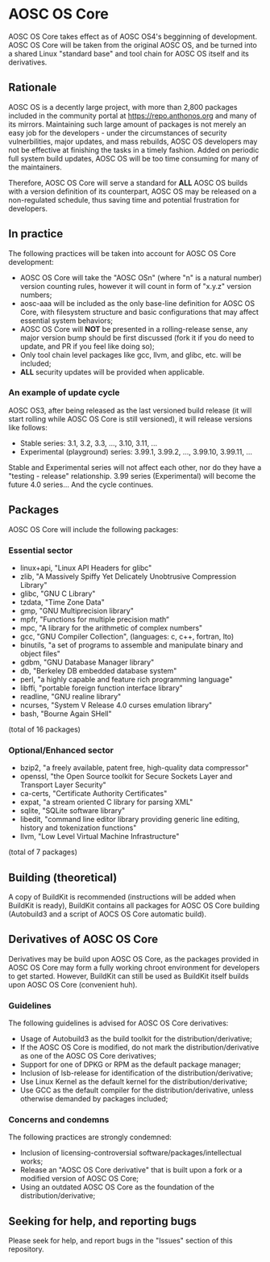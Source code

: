# AOSC OS Core
AOSC OS Core takes effect as of AOSC OS4's begginning of development. AOSC OS Core will be taken from the original AOSC OS, and be turned into a shared Linux "standard base" and tool chain for AOSC OS itself and its derivatives.

## Rationale
AOSC OS is a decently large project, with more than 2,800 packages included in the community portal at https://repo.anthonos.org and many of its mirrors. Maintaining such large amount of packages is not merely an easy job for the developers - under the circumstances of security vulnerbilities, major updates, and mass rebuilds, AOSC OS developers may not be effective at finishing the tasks in a timely fashion. Added on periodic full system build updates, AOSC OS will be too time consuming for many of the maintainers.

Therefore, AOSC OS Core will serve a standard for **ALL** AOSC OS builds with a version definition of its counterpart, AOSC OS may be released on a non-regulated schedule, thus saving time and potential frustration for developers.

## In practice
The following practices will be taken into account for AOSC OS Core development:

* AOSC OS Core will take the "AOSC OSn" (where "n" is a natural number) version counting rules, however it will count in form of "x.y.z" version numbers;
* aosc-aaa will be included as the only base-line definition for AOSC OS Core, with filesystem structure and basic configurations that may affect essential system behaviors;
* AOSC OS Core will **NOT** be presented in a rolling-release sense, any major version bump should be first discussed (fork it if you do need to update, and PR if you feel like doing so);
* Only tool chain level packages like gcc, llvm, and glibc, etc. will be included;
* **ALL** security updates will be provided when applicable.

### An example of update cycle
AOSC OS3, after being released as the last versioned build release (it will start rolling while AOSC OS Core is still versioned), it will release versions like follows:

* Stable series: 3.1, 3.2, 3.3, ..., 3.10, 3.11, ...
* Experimental (playground) series: 3.99.1, 3.99.2, ..., 3.99.10, 3.99.11, ...

Stable and Experimental series will not affect each other, nor do they have a "testing - release" relationship. 3.99 series (Experimental) will become the future 4.0 series... And the cycle continues.

## Packages
AOSC OS Core will include the following packages:

### Essential sector

* linux+api, "Linux API Headers for glibc"
* zlib, "A Massively Spiffy Yet Delicately Unobtrusive Compression Library"
* glibc, "GNU C Library"
* tzdata, "Time Zone Data"
* gmp, "GNU Multiprecision library"
* mpfr, "Functions for multiple precision math“
* mpc, "A library for the arithmetic of complex numbers"
* gcc, "GNU Compiler Collection", (languages: c, c++, fortran, lto)
* binutils, "a set of programs to assemble and manipulate binary and object files"
* gdbm, "GNU Database Manager library"
* db, "Berkeley DB embedded database system"
* perl, "a highly capable and feature rich programming language"
* libffi, "portable foreign function interface library"
* readline, "GNU realine library"
* ncurses, "System V Release 4.0 curses emulation library"
* bash, "Bourne Again SHell"

(total of 16 packages)

### Optional/Enhanced sector

* bzip2, "a freely available, patent free, high-quality data compressor"
* openssl, "the Open Source toolkit for Secure Sockets Layer and Transport Layer Security"
* ca-certs, "Certificate Authority Certificates"
* expat, "a stream oriented C library for parsing XML"
* sqlite, "SQLite software library"
* libedit, "command line editor library providing generic line editing, history and tokenization functions"
* llvm, "Low Level Virtual Machine Infrastructure"

(total of 7 packages)

## Building (theoretical)
A copy of BuildKit is recommended (instructions will be added when BuildKit is ready), BuildKit contains all packages for AOSC OS Core building (Autobuild3 and a script of AOCS OS Core automatic build).

## Derivatives of AOSC OS Core
Derivatives may be build upon AOSC OS Core, as the packages provided in AOSC OS Core may form a fully working chroot environment for developers to get started. However, BuildKit can still be used as BuildKit itself builds upon AOSC OS Core (convenient huh).

### Guidelines
The following guidelines is advised for AOSC OS Core derivatives:

* Usage of Autobuild3 as the build toolkit for the distribution/derivative;
* If the AOSC OS Core is modified, do not mark the distribution/derivative as one of the AOSC OS Core derivatives;
* Support for one of DPKG or RPM as the default package manager;
* Inclusion of lsb-release for identification of the distribution/derivative;
* Use Linux Kernel as the default kernel for the distribution/derivative;
* Use GCC as the default compiler for the distribution/derivative, unless otherwise demanded by packages included;

### Concerns and condemns
The following practices are strongly condemned:

* Inclusion of licensing-controversial software/packages/intellectual works;
* Release an "AOSC OS Core derivative" that is built upon a fork or a modified version of AOSC OS Core;
* Using an outdated AOSC OS Core as the foundation of the distribution/derivative;

## Seeking for help, and reporting bugs
Please seek for help, and report bugs in the "Issues" section of this repository.
